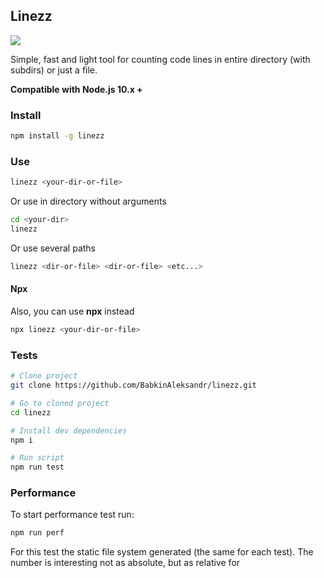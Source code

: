 ## Linezz

[![](https://img.shields.io/badge/npm-0.0.6-green)](https://www.npmjs.com/package/linezz)

Simple, fast and light tool for counting code lines in entire directory (with subdirs) or just a file.

**Compatible with Node.js 10.x +**

### Install

```bash
npm install -g linezz
```

### Use

```bash
linezz <your-dir-or-file>
```

Or use in directory without arguments

```bash
cd <your-dir>
linezz
```

Or use several paths

```bash
linezz <dir-or-file> <dir-or-file> <etc...>
```

#### Npx

Also, you can use **npx** instead

```bash
npx linezz <your-dir-or-file>

```

### Tests

```bash
# Clone project
git clone https://github.com/BabkinAleksandr/linezz.git

# Go to cloned project
cd linezz

# Install dev dependencies
npm i

# Run script
npm run test
```

### Performance

To start performance test run:

```bash
npm run perf
```

For this test the static file system generated (the same for each test).
The number is interesting not as absolute, but as relative for 
